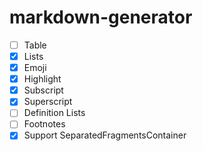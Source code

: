 # markdown-generator

- [ ] Table
- [x] Lists
- [x] Emoji
- [x] Highlight
- [x] Subscript
- [x] Superscript
- [ ] Definition Lists
- [ ] Footnotes
- [x] Support SeparatedFragmentsContainer